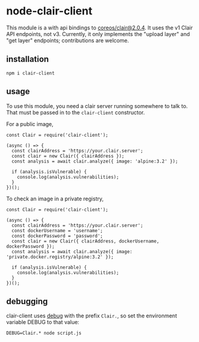 # node-clair-client

This module is a with api bindings to [coreos/clair@2.0.4][clair]. It uses
the v1 Clair API endpoints, not v3. Currently, it only implements the
"upload layer" and "get layer" endpoints; contributions are welcome.

## installation

```
npm i clair-client
```

## usage

To use this module, you need a clair server running somewhere to talk
to. That must be passed in to the `clair-client` constructor.

For a public image,

```
const Clair = require('clair-client');

(async () => {
  const clairAddress = 'https://your.clair.server';
  const clair = new Clair({ clairAddress });
  const analysis = await clair.analyze({ image: 'alpine:3.2' });

  if (analysis.isVulnerable) {
    console.log(analysis.vulnerabilities);
  }
})();
```

To check an image in a private registry,

```
const Clair = require('clair-client');

(async () => {
  const clairAddress = 'https://your.clair.server';
  const dockerUsername = 'username';
  const dockerPassword = 'password';
  const clair = new Clair({ clairAddress, dockerUsername, dockerPassword });
  const analysis = await clair.analyze({ image: 'private.docker.registry/alpine:3.2' });

  if (analysis.isVulnerable) {
    console.log(analysis.vulnerabilities);
  }
})();
```

## debugging

clair-client uses [debug][] with the prefix `Clair.`, so set the
environment variable DEBUG to that value:

```
DEBUG=Clair.* node script.js
```

[clair]: https://github.com/coreos/clair/tree/v2.0.4
[debug]: https://www.npmjs.com/package/debug
